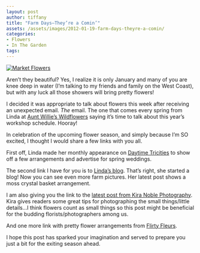 ```yaml
---
layout: post
author: tiffany
title: "Farm Days–They’re a Comin’"
assets: /assets/images/2012-01-19-farm-days-theyre-a-comin/
categories: 
- Flowers
- In The Garden
tags: 
---
```


[![](jekyll_uploads/2012/01/Market-Flowers-028-Copy-575x381.jpg "Market Flowers")](http://www.sweetpeonies.com/2012/01/farm-days-theyre-a-comin/market-flowers-028-copy/)

Aren’t they beautiful? Yes, I realize it is only January and many of you are knee deep in water (I’m talking to my friends and family on the West Coast), but with any luck all those showers will bring pretty flowers!

I decided it was appropriate to talk about flowers this week after receiving an unexpected email. _The_ email. The one that comes every spring from Linda at [Aunt Willie’s Wildflowers](http://auntwillieswildflowers.com/) saying it’s time to talk about this year’s workshop schedule. Hooray!

In celebration of the upcoming flower season, and simply because I’m SO excited, I thought I would share a few links with you all.

First off, Linda made her monthly appearance on [Daytime Tricities](http://www2.daytimetricities.com/lifestyles/2012/jan/17/1/planning-your-flowers-for-a-2012-wedding-46271-vi-33913/) to show off a few arrangements and advertise for spring weddings.

The second link I have for you is to [Linda’s blog](http://auntwillies.wordpress.com/). That’s right, she started a blog! Now you can see even more farm pictures. Her latest post shows a moss crystal basket arrangement.

I am also giving you the link to the [latest post from Kira Noble Photography](http://www.kiranoblephotographyblog.com/2012/01/the-small-things/). Kira gives readers some great tips for photographing the small things/little details…I think flowers count as small things so this post might be beneficial for the budding florists/photographers among us.

And one more link with pretty flower arrangements from [Flirty Fleurs](http://www.flirtyfleurs.com/eye-candy-from-florali/).

I hope this post has sparked your imagination and served to prepare you just a bit for the exiting season ahead.
